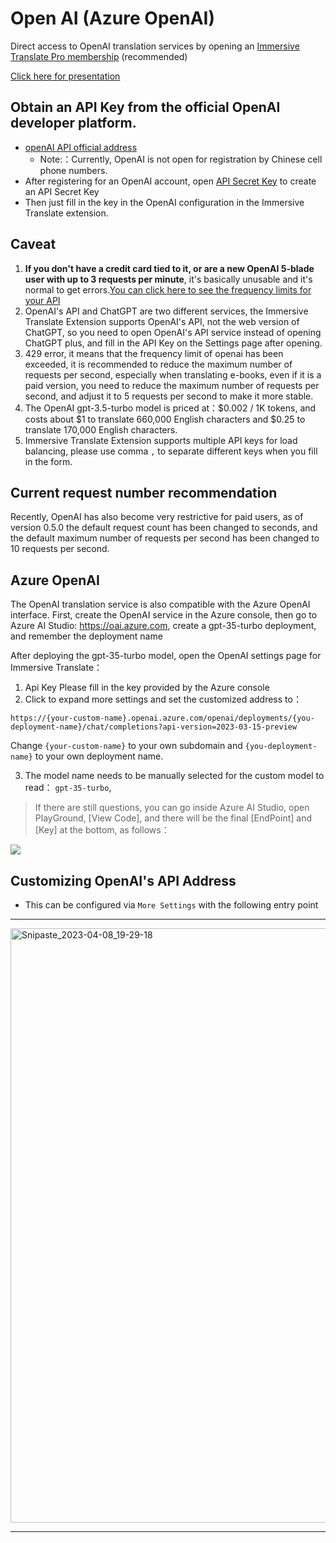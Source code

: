 # Open AI (Azure OpenAI)

Direct access to OpenAI translation services by opening an [Immersive Translate Pro membership](https://immersivetranslate.com/en/pricing/) (recommended)

[Click here for presentation](https://immersivetranslate.com/en/pricing/)

## Obtain an API Key from the official OpenAI developer platform.

- [openAI API official address](https://openai.com/api/)
  - Note:：Currently, OpenAI is not open for registration by Chinese cell phone numbers.
- After registering for an OpenAI account, open [API Secret Key](https://platform.openai.com/account/api-keys) to create an API Secret Key
- Then just fill in the key in the OpenAI configuration in the Immersive Translate extension.

## Caveat

1. **If you don't have a credit card tied to it, or are a new OpenAI 5-blade user with up to 3 requests per minute**, it's basically unusable and it's normal to get errors.[You can click here to see the frequency limits for your API](https://platform.openai.com/account/rate-limits)
2. OpenAI's API and ChatGPT are two different services, the Immersive Translate Extension supports OpenAI's API, not the web version of ChatGPT, so you need to open OpenAI's API service instead of opening ChatGPT plus, and fill in the API Key on the Settings page after opening.
3. 429 error, it means that the frequency limit of openai has been exceeded, it is recommended to reduce the maximum number of requests per second, especially when translating e-books, even if it is a paid version, you need to reduce the maximum number of requests per second, and adjust it to 5 requests per second to make it more stable.
4. The OpenAI gpt-3.5-turbo model is priced at：$0.002 / 1K tokens, and costs about $1 to translate 660,000 English characters and $0.25 to translate 170,000 English characters.
5. Immersive Translate Extension supports multiple API keys for load balancing, please use comma `,` to separate different keys when you fill in the form.

## Current request number recommendation

Recently, OpenAI has also become very restrictive for paid users, as of version 0.5.0 the default request count has been changed to seconds, and the default maximum number of requests per second has been changed to 10 requests per second.

## Azure OpenAI

The OpenAI translation service is also compatible with the Azure OpenAI interface. First, create the OpenAI service in the Azure console, then go to Azure AI Studio: https://oai.azure.com, create a gpt-35-turbo deployment, and remember the deployment name

After deploying the gpt-35-turbo model, open the OpenAI settings page for Immersive Translate：

1. Api Key Please fill in the key provided by the Azure console
2. Click to expand more settings and set the customized address to：

`https://{your-custom-name}.openai.azure.com/openai/deployments/{you-deployment-name}/chat/completions?api-version=2023-03-15-preview`

Change `{your-custom-name}` to your own subdomain and `{you-deployment-name}` to your own deployment name.

3. The model name needs to be manually selected for the custom model to read： `gpt-35-turbo`,

> If there are still questions, you can go inside Azure AI Studio, open PlayGround, [View Code], and there will be the final [EndPoint] and [Key] at the bottom, as follows：

![](https://s.immersivetranslate.com/static/official-static/assets/docs/doc-assets/azure-openai-key.jpg)

## Customizing OpenAI's API Address

- This can be configured via `More Settings` with the following entry point

***

<img width="951" alt="Snipaste_2023-04-08_19-29-18" src="https://user-images.githubusercontent.com/5794691/230718739-ff661ce3-04af-4391-8efc-9a5a1c8374b0.png"/>

***
